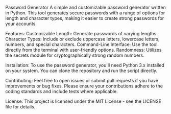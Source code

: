 Password Generator
A simple and customizable password generator written in Python. This tool generates secure passwords with a range of options for length and character types, making it easier to create strong passwords for your accounts.

Features:
Customizable Length: Generate passwords of varying lengths.
Character Types: Include or exclude uppercase letters, lowercase letters, numbers, and special characters.
Command-Line Interface: Use the tool directly from the terminal with user-friendly options.
Randomness: Utilizes the secrets module for cryptographically strong random numbers.

Installation:
To use the password generator, you'll need Python 3.x installed on your system. You can clone the repository and run the script directly.

Contributing:
Feel free to open issues or submit pull requests if you have improvements or bug fixes. Please ensure your contributions adhere to the coding standards and include tests where applicable.

License:
This project is licensed under the MIT License - see the LICENSE file for details.
